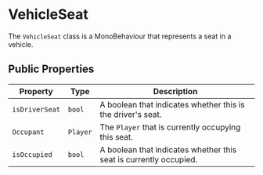 # VehicleSeat

The `VehicleSeat` class is a MonoBehaviour that represents a seat in a vehicle.

## Public Properties

| Property      | Type    | Description                                      |
| ------------- | ------- | ------------------------------------------------ |
| `isDriverSeat`| `bool`  | A boolean that indicates whether this is the driver's seat. |
| `Occupant`    | `Player`| The `Player` that is currently occupying this seat. |
| `isOccupied`  | `bool`  | A boolean that indicates whether this seat is currently occupied. |
